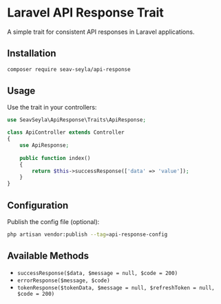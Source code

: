 # Laravel API Response Trait

A simple trait for consistent API responses in Laravel applications.

## Installation

```bash
composer require seav-seyla/api-response
```

## Usage

Use the trait in your controllers:

```php
use SeavSeyla\ApiResponse\Traits\ApiResponse;

class ApiController extends Controller
{
    use ApiResponse;
    
    public function index()
    {
        return $this->successResponse(['data' => 'value']);
    }
}
```

## Configuration

Publish the config file (optional):

```bash
php artisan vendor:publish --tag=api-response-config
```

## Available Methods

- `successResponse($data, $message = null, $code = 200)`
- `errorResponse($message, $code)`
- `tokenResponse($tokenData, $message = null, $refreshToken = null, $code = 200)`
